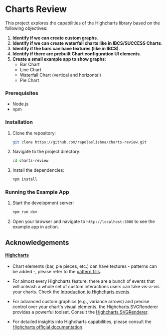 # Charts Review

This project explores the capabilities of the Highcharts library based on the following objectives:

1. **Identify if we can create custom graphs**.
2. **Identify if we can create waterfall charts like in IBCS/SUCCESS Charts**.
3. **Identify if the bars can have textures (like in IBCS)**.
4. **Identify if there are prebuilt Chart configuration UI elements**.
5. **Create a small example app to show graphs**:
   - Bar Chart
   - Line Chart
   - Waterfall Chart (vertical and horizontal)
   - Pie Chart

### Prerequisites

- Node.js
- npm

### Installation

1. Clone the repository:
   ```bash
   git clone https://github.com/rapolaslisboa/charts-review.git
   ```
2. Navigate to the project directory:
   ```bash
   cd charts-review
   ```
3. Install the dependencies:
   ```bash
   npm install
   ```

### Running the Example App

1. Start the development server:
   ```bash
   npm run dev
   ```
2. Open your browser and navigate to `http://localhost:3000` to see the example app in action.

## Acknowledgements

#### [Highcharts](https://www.highcharts.com/)

- Chart elements (bar, pie pieces, etc.) can have textures - patterns can be added -, please refer to the [pattern fills](https://www.highcharts.com/docs/chart-design-and-style/pattern-fills).

- For almost every Highcharts feature, there are a bunch of events that will unleash a whole set of custom interactions users can take vis-a-vis your charts. Check the [Introduction to Highcharts events](https://www.highcharts.com/blog/tutorials/introduction-to-highcharts-events/).

- For advanced custom graphics (e.g., variance arrows) and precise control over your chart's visual elements, the Highcharts.SVGRenderer provides a powerful toolset. Consult the [Highcharts SVGRenderer](https://www.highcharts.com/blog/tutorials/introduction-to-highcharts-events/).

- For detailed insights into Highcharts capabilities, please consult the [Highcharts official documentation](https://www.highcharts.com/docs).

